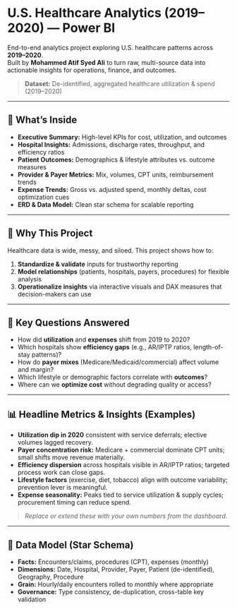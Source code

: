 # U.S. Healthcare Analytics (2019–2020) — Power BI

End-to-end analytics project exploring U.S. healthcare patterns across **2019–2020**.  
Built by **Mohammed Atif Syed Ali** to turn raw, multi-source data into actionable insights for operations, finance, and outcomes.
 
> **Dataset:** De-identified, aggregated healthcare utilization & spend (2019–2020)

---

## 📌 What’s Inside
- **Executive Summary:** High-level KPIs for cost, utilization, and outcomes  
- **Hospital Insights:** Admissions, discharge rates, throughput, and efficiency ratios  
- **Patient Outcomes:** Demographics & lifestyle attributes vs. outcome measures  
- **Provider & Payer Metrics:** Mix, volumes, CPT units, reimbursement trends  
- **Expense Trends:** Gross vs. adjusted spend, monthly deltas, cost optimization cues  
- **ERD & Data Model:** Clean star schema for scalable reporting

---

## 🧭 Why This Project
Healthcare data is wide, messy, and siloed. This project shows how to:
1. **Standardize & validate** inputs for trustworthy reporting  
2. **Model relationships** (patients, hospitals, payers, procedures) for flexible analysis  
3. **Operationalize insights** via interactive visuals and DAX measures that decision-makers can use

---

## 🔎 Key Questions Answered
- How did **utilization** and **expenses** shift from 2019 to 2020?  
- Which hospitals show **efficiency gaps** (e.g., AR/IPTP ratios, length-of-stay patterns)?  
- How do **payer mixes** (Medicare/Medicaid/commercial) affect volume and margin?  
- Which lifestyle or demographic factors correlate with **outcomes**?  
- Where can we **optimize cost** without degrading quality or access?

---

## 📊 Headline Metrics & Insights (Examples)
- **Utilization dip in 2020** consistent with service deferrals; elective volumes lagged recovery.  
- **Payer concentration risk:** Medicare + commercial dominate CPT units; small shifts move revenue materially.  
- **Efficiency dispersion** across hospitals visible in AR/IPTP ratios; targeted process work can close gaps.  
- **Lifestyle factors** (exercise, diet, tobacco) align with outcome variability; prevention lever is meaningful.  
- **Expense seasonality:** Peaks tied to service utilization & supply cycles; procurement timing can reduce spend.

> _Replace or extend these with your own numbers from the dashboard._

---

## 🧱 Data Model (Star Schema)
- **Facts:** Encounters/claims, procedures (CPT), expenses (monthly)  
- **Dimensions:** Date, Hospital, Provider, Payer, Patient (de-identified), Geography, Procedure  
- **Grain:** Hourly/daily encounters rolled to monthly where appropriate  
- **Governance:** Type consistency, de-duplication, cross-table key validation


